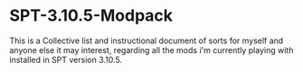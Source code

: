 # SPT-3.10.5-Modpack
This is a Collective list and instructional document of sorts for myself and anyone else it may interest, regarding all the mods i'm currently playing with installed in SPT version 3.10.5.
